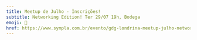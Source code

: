 ```yaml
---
title: Meetup de Julho - Inscrições!
subtitle: Networking Edition! Ter 29/07 19h, Bodega
emoji: 🚀
href: https://www.sympla.com.br/evento/gdg-londrina-meetup-julho-networking-edition-fast-talks/3044081
---
```

